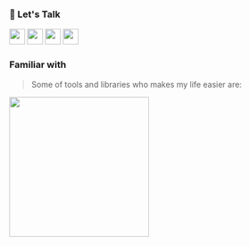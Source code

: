 ### 💬  Let's Talk

<a href="https://linkedin.com/in/tuxanasgr"><img width="28px" src="https://skillicons.dev/icons?i=linkedin&theme=dark&perline=1"/></a>
<a href="https://codepen.io/tuxanasgr"><img width="28px" src="https://skillicons.dev/icons?i=codepen&theme=dark&perline=1"/></a>
<a href="https://instagram.com/tuxanasgr"><img width="28px" src="https://skillicons.dev/icons?i=instagram&theme=dark&perline=1"/></a>
<a href="mailto:alexanastagr@gmail.com"><img width="28px" src="https://skillicons.dev/icons?i=gmail&theme=light&perline=1"/></a>

### Familiar with

> Some of tools and libraries who makes my life easier are:

<img src="https://skillicons.dev/icons?i=sass,ts,js,react,redux,nextjs,jest,docker,wordpress,vscode,alpinejs,tailwind,vite,git&theme=dark&perline=7" width="250px"/>
